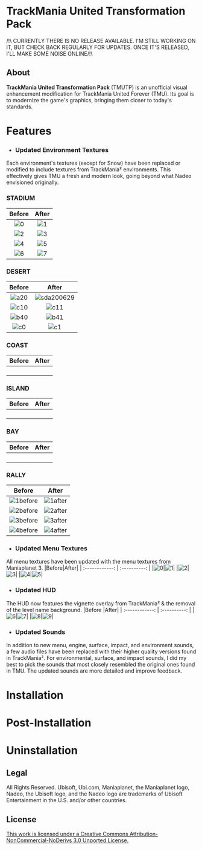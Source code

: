 # TrackMania United Transformation Pack
/!\ CURRENTLY THERE IS NO RELEASE AVAILABLE. I'M STILL WORKING ON IT, BUT CHECK BACK REGULARLY FOR UPDATES. ONCE IT'S RELEASED, I'LL MAKE SOME NOISE ONLINE/!\
## About
**TrackMania United Transformation Pack** (TMUTP) is an unofficial visual enhancement modification for TrackMania United Forever (TMU).
Its goal is to modernize the game's graphics, bringing them closer to today's standards.

# Features
- ### Updated Environment Textures
Each environment's textures (except for Snow) have been replaced or modified to include textures from TrackMania² environments. This effectively gives TMU a fresh and modern look, going beyond what Nadeo envisioned originally.

### STADIUM
|Before|After|
| :------------: | :----------: |
|![0](https://user-images.githubusercontent.com/32438273/112340762-3f9aec00-8c97-11eb-92db-1c2b6acacac4.jpg)|![1](https://user-images.githubusercontent.com/32438273/112340785-4590cd00-8c97-11eb-99a4-db795740d153.jpg)|
|![2](https://user-images.githubusercontent.com/32438273/112340867-58a39d00-8c97-11eb-8dc6-821ef67cbe9b.jpg)|![3](https://user-images.githubusercontent.com/32438273/112340850-56414300-8c97-11eb-8065-f185f66aad13.jpg)|
|![4](https://user-images.githubusercontent.com/32438273/112340927-63f6c880-8c97-11eb-840b-1a086ca7ba30.jpg)|![5](https://user-images.githubusercontent.com/32438273/112340956-6822e600-8c97-11eb-8d3e-0a84962061ee.jpg)|
|![6](https://user-images.githubusercontent.com/32438273/112341440-cea80400-8c97-11eb-8e12-dc85e7539167.jpg)|![7](https://user-images.githubusercontent.com/32438273/112341471-d49de500-8c97-11eb-8700-7ce60658c570.jpg)|
### DESERT
|Before|After|
| :------------: | :----------: |
|![a20](https://user-images.githubusercontent.com/32438273/112359350-90b2dc00-8ca7-11eb-8cfd-1755d954647b.jpg)|![sda200629](https://user-images.githubusercontent.com/32438273/112354929-8f7fb000-8ca3-11eb-861f-cfb59490029b.jpg)|
|![c10](https://user-images.githubusercontent.com/32438273/112358603-e0dd6e80-8ca6-11eb-9be8-b47628a13a74.jpg)|![c11](https://user-images.githubusercontent.com/32438273/112358497-c86d5400-8ca6-11eb-9af7-5bedb9b1cdb3.jpg)|
|![b40](https://user-images.githubusercontent.com/32438273/112357315-c9ea4c80-8ca5-11eb-8c6f-106bea8a25d7.jpg)|![b41](https://user-images.githubusercontent.com/32438273/112356193-b985a200-8ca4-11eb-8ed6-efba7b40dd61.jpg)|
|![c0](https://user-images.githubusercontent.com/32438273/112362366-bd1c2780-8caa-11eb-8361-dcbb21083c73.jpg)|![c1](https://user-images.githubusercontent.com/32438273/112363043-77ac2a00-8cab-11eb-92ad-d76b66ffda92.jpg)|
### COAST
|Before|After|
| :------------: | :----------: |
|||
|||
|||
|||
### ISLAND
|Before|After|
| :------------: | :----------: |
|||
|||
|||
|||
### BAY
|Before|After|
| :------------: | :----------: |
|||
|||
|||
|||
### RALLY
|Before|After|
| :------------: | :----------: |
|![1before](https://user-images.githubusercontent.com/32438273/115127699-89c97180-9fa6-11eb-9703-a81505a68617.jpg)|![1after](https://user-images.githubusercontent.com/32438273/115127701-8c2bcb80-9fa6-11eb-8a8e-8169a3ad1ff9.jpg)|
|![2before](https://user-images.githubusercontent.com/32438273/115127702-8f26bc00-9fa6-11eb-91fc-c185156060c7.jpg)|![2after](https://user-images.githubusercontent.com/32438273/115127703-91891600-9fa6-11eb-9e64-87e782fe80de.jpg)|
|![3before](https://user-images.githubusercontent.com/32438273/115127706-9352d980-9fa6-11eb-8826-e50580d00db7.jpg)|![3after](https://user-images.githubusercontent.com/32438273/115127707-95b53380-9fa6-11eb-9d2c-1beca8a9dfa2.jpg)|
|![4before](https://user-images.githubusercontent.com/32438273/115127710-98b02400-9fa6-11eb-8b92-18343d772185.jpg)|![4after](https://user-images.githubusercontent.com/32438273/115127711-9bab1480-9fa6-11eb-9421-dbca0f6d706c.jpg)|
- ### Updated Menu Textures
All menu textures have been updated with the menu textures from Maniaplanet 3.
|Before|After|
| :------------: | :----------: |
|![0](https://user-images.githubusercontent.com/32438273/112343113-327efc80-8c99-11eb-8f3b-022a1d03fbc2.jpg)|![1](https://user-images.githubusercontent.com/32438273/112343145-37dc4700-8c99-11eb-8ffe-17b2ee1da31d.jpg)|
|![2](https://user-images.githubusercontent.com/32438273/112343166-3d399180-8c99-11eb-8ad8-2766d8c4ed58.jpg)|![3](https://user-images.githubusercontent.com/32438273/112343197-4591cc80-8c99-11eb-953a-b6bc2f8ef8ec.jpg)|
|![4](https://user-images.githubusercontent.com/32438273/112343218-4aef1700-8c99-11eb-8c0a-05421d94cfc3.jpg)|![5](https://user-images.githubusercontent.com/32438273/112343232-504c6180-8c99-11eb-8144-d96475f5cfaf.jpg)|




- ### Updated HUD
The HUD now features the vignette overlay from TrackMania² & the removal of the level name background.
|Before |After|
| :------------: | :----------: |
|![6](https://user-images.githubusercontent.com/32438273/112343901-f304e000-8c99-11eb-9c24-333ba6dc0882.jpg)|![7](https://user-images.githubusercontent.com/32438273/112345510-7a9f1e80-8c9b-11eb-8357-dc814627a7be.jpg)|
|![8](https://user-images.githubusercontent.com/32438273/112343961-01eb9280-8c9a-11eb-970a-70b79b147905.jpg)|![9](https://user-images.githubusercontent.com/32438273/112345744-b1753480-8c9b-11eb-98f9-7d17c2c18be8.jpg)|

- ### Updated Sounds
In addition to new menu, engine, surface, impact, and environment sounds, a few audio files have been replaced with their higher quality versions found in TrackMania².
For environmental, surface, and impact sounds, I did my best to pick the sounds that most closely resembled the original ones found in TMU. The updated sounds are more detailed and improve feedback.


# Installation

# Post-Installation
# Uninstallation

## Legal
All Rights Reserved. Ubisoft, Ubi.com, Maniaplanet, the Maniaplanet logo, Nadeo, the Ubisoft logo, and the Nadeo logo are trademarks of Ubisoft Entertainment in the U.S. and/or other countries.
## License  
[This work is licensed under a Creative Commons Attribution-NonCommercial-NoDerivs 3.0 Unported License.](https://creativecommons.org/licenses/by-nc-nd/3.0/deed.en)
